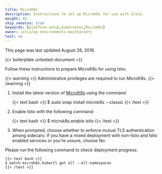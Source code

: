 ```yaml
---
title: MicroK8s
description: Instructions to set up MicroK8s for use with Istio.
weight: 45
skip_seealso: true
keywords: [platform-setup,kubernetes,MicroK8s]
owner: istio/wg-environments-maintainers
test: no
---
```


This page was last updated August 28, 2019.

{{< boilerplate untested-document >}}

Follow these instructions to prepare MicroK8s for using Istio.

{{< warning >}}
Administrative privileges are required to run MicroK8s.
{{< /warning >}}

1.  Install the latest version of [MicroK8s](https://microk8s.io) using the command

    {{< text bash >}}
    $ sudo snap install microk8s --classic
    {{< /text >}}

1.  Enable Istio with the following command:

    {{< text bash >}}
    $ microk8s.enable istio
    {{< /text >}}

1.  When prompted, choose whether to enforce mutual TLS authentication among sidecars.
    If you have a mixed deployment with non-Istio and Istio enabled services or you're unsure, choose No.

Please run the following command to check deployment progress:

    {{< text bash >}}
    $ watch microk8s.kubectl get all --all-namespaces
    {{< /text >}}
